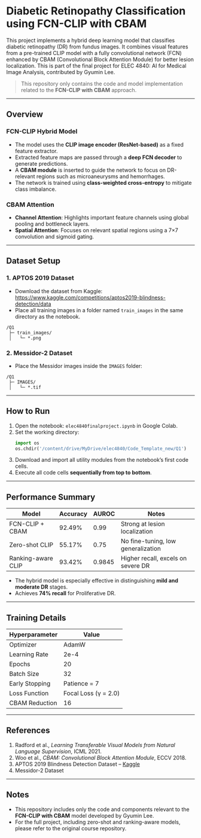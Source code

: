 
# Diabetic Retinopathy Classification using FCN-CLIP with CBAM

This project implements a hybrid deep learning model that classifies diabetic retinopathy (DR) from fundus images. It combines visual features from a pre-trained CLIP model with a fully convolutional network (FCN) enhanced by CBAM (Convolutional Block Attention Module) for better lesion localization. This is part of the final project for ELEC 4840: AI for Medical Image Analysis, contributed by Gyumin Lee.

> This repository only contains the code and model implementation related to the **FCN-CLIP with CBAM** approach.

---

## Overview

### FCN-CLIP Hybrid Model

- The model uses the **CLIP image encoder (ResNet-based)** as a fixed feature extractor.
- Extracted feature maps are passed through a **deep FCN decoder** to generate predictions.
- A **CBAM module** is inserted to guide the network to focus on DR-relevant regions such as microaneurysms and hemorrhages.
- The network is trained using **class-weighted cross-entropy** to mitigate class imbalance.

### CBAM Attention

- **Channel Attention**: Highlights important feature channels using global pooling and bottleneck layers.
- **Spatial Attention**: Focuses on relevant spatial regions using a 7×7 convolution and sigmoid gating.

---

## Dataset Setup

### 1. APTOS 2019 Dataset
- Download the dataset from Kaggle:  
  https://www.kaggle.com/competitions/aptos2019-blindness-detection/data
- Place all training images in a folder named `train_images` in the same directory as the notebook.

```
/Q1
 ├─ train_images/
 │   └─ *.png
```

### 2. Messidor-2 Dataset
- Place the Messidor images inside the `IMAGES` folder:

```
/Q1
 ├─ IMAGES/
 │   └─ *.tif
```

---

## How to Run

1. Open the notebook: `elec4840finalproject.ipynb` in Google Colab.
2. Set the working directory:
   ```python
   import os
   os.chdir('/content/drive/MyDrive/elec4840/Code_Template_new/Q1')
   ```
3. Download and import all utility modules from the notebook’s first code cells.
4. Execute all code cells **sequentially from top to bottom**.

---

## Performance Summary

| Model              | Accuracy | AUROC | Notes                                |
|--------------------|----------|--------|--------------------------------------|
| FCN-CLIP + CBAM    | 92.49%   | 0.99   | Strong at lesion localization        |
| Zero-shot CLIP     | 55.17%   | 0.75   | No fine-tuning, low generalization   |
| Ranking-aware CLIP | 93.42%   | 0.9845 | Higher recall, excels on severe DR   |

- The hybrid model is especially effective in distinguishing **mild and moderate DR** stages.
- Achieves **74% recall** for Proliferative DR.

---

## Training Details

| Hyperparameter   | Value        |
|------------------|--------------|
| Optimizer        | AdamW        |
| Learning Rate    | 2e-4         |
| Epochs           | 20           |
| Batch Size       | 32           |
| Early Stopping   | Patience = 7 |
| Loss Function    | Focal Loss (γ = 2.0) |
| CBAM Reduction   | 16           |

---

## References

1. Radford et al., *Learning Transferable Visual Models from Natural Language Supervision*, ICML 2021.
2. Woo et al., *CBAM: Convolutional Block Attention Module*, ECCV 2018.
3. APTOS 2019 Blindness Detection Dataset – [Kaggle](https://www.kaggle.com/competitions/aptos2019-blindness-detection)
4. Messidor-2 Dataset

---

## Notes

- This repository includes only the code and components relevant to the **FCN-CLIP with CBAM** model developed by Gyumin Lee.
- For the full project, including zero-shot and ranking-aware models, please refer to the original course repository.
